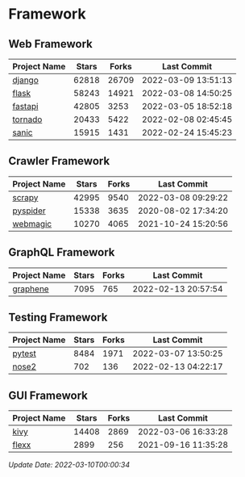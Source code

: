 # Framework

## Web Framework
| Project Name | Stars | Forks | Last Commit |
| ------------ | ----- | ----- | ----------- |
| [django](https://github.com/django/django) | 62818 | 26709 | 2022-03-09 13:51:13 |
| [flask](https://github.com/pallets/flask) | 58243 | 14921 | 2022-03-08 14:50:25 |
| [fastapi](https://github.com/tiangolo/fastapi) | 42805 | 3253 | 2022-03-05 18:52:18 |
| [tornado](https://github.com/tornadoweb/tornado) | 20433 | 5422 | 2022-02-08 02:45:45 |
| [sanic](https://github.com/sanic-org/sanic) | 15915 | 1431 | 2022-02-24 15:45:23 |

## Crawler Framework
| Project Name | Stars | Forks | Last Commit |
| ------------ | ----- | ----- | ----------- |
| [scrapy](https://github.com/scrapy/scrapy) | 42995 | 9540 | 2022-03-08 09:29:22 |
| [pyspider](https://github.com/binux/pyspider) | 15338 | 3635 | 2020-08-02 17:34:20 |
| [webmagic](https://github.com/code4craft/webmagic) | 10270 | 4065 | 2021-10-24 15:20:56 |

## GraphQL Framework
| Project Name | Stars | Forks | Last Commit |
| ------------ | ----- | ----- | ----------- |
| [graphene](https://github.com/graphql-python/graphene) | 7095 | 765 | 2022-02-13 20:57:54 |

## Testing Framework
| Project Name | Stars | Forks | Last Commit |
| ------------ | ----- | ----- | ----------- |
| [pytest](https://github.com/pytest-dev/pytest) | 8484 | 1971 | 2022-03-07 13:50:25 |
| [nose2](https://github.com/nose-devs/nose2) | 702 | 136 | 2022-02-13 04:22:17 |

## GUI Framework
| Project Name | Stars | Forks | Last Commit |
| ------------ | ----- | ----- | ----------- |
| [kivy](https://github.com/kivy/kivy) | 14408 | 2869 | 2022-03-06 16:33:28 |
| [flexx](https://github.com/flexxui/flexx) | 2899 | 256 | 2021-09-16 11:35:28 |

*Update Date: 2022-03-10T00:00:34*